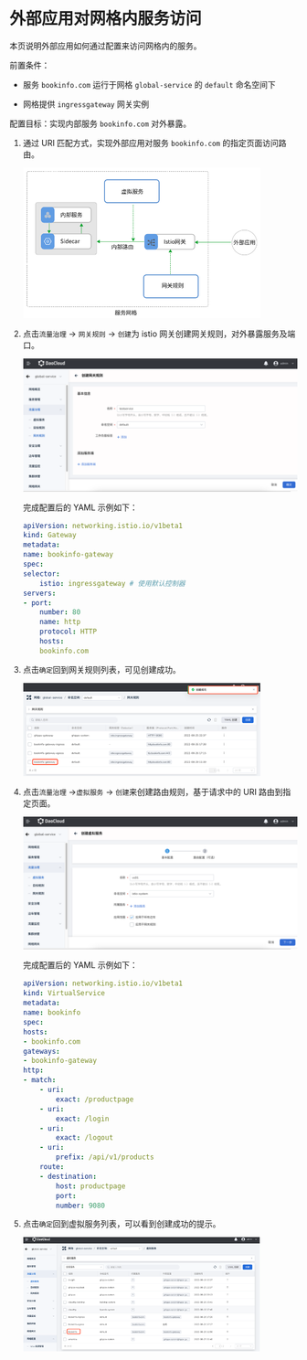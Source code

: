 # 外部应用对网格内服务访问

本页说明外部应用如何通过配置来访问网格内的服务。

前置条件：

- 服务 `bookinfo.com` 运行于网格 `global-service` 的 `default` 命名空间下

- 网格提供 `ingressgateway` 网关实例

配置目标：实现内部服务 `bookinfo.com` 对外暴露。

1. 通过 URI 匹配方式，实现外部应用对服务 `bookinfo.com` 的指定页面访问路由。

    ![访问路由](../../images/out-to-in01.png)

2. 点击`流量治理` -> `网关规则` -> `创建`为 istio 网关创建网关规则，对外暴露服务及端口。

    ![创建规则](../../images/out-to-in02.png)
    
    完成配置后的 YAML 示例如下：

    ```yaml
    apiVersion: networking.istio.io/v1beta1
    kind: Gateway
    metadata:
    name: bookinfo-gateway
    spec:
    selector:
        istio: ingressgateway # 使用默认控制器
    servers:
    - port:
        number: 80
        name: http
        protocol: HTTP
        hosts:
        bookinfo.com
    ```

3. 点击`确定`回到网关规则列表，可见创建成功。

    ![创建成功](../../images/out-to-in03.png)

4. 点击`流量治理` ->`虚拟服务` -> `创建`来创建路由规则，基于请求中的 URI 路由到指定页面。

    ![创建路由规则](../../images/out-to-in04.png)

    完成配置后的 YAML 示例如下：

    ```yaml
    apiVersion: networking.istio.io/v1beta1
    kind: VirtualService
    metadata:
    name: bookinfo
    spec:
    hosts:
    - bookinfo.com
    gateways:
    - bookinfo-gateway
    http:
    - match:
        - uri:
            exact: /productpage
        - uri:
            exact: /login
        - uri:
            exact: /logout
        - uri:
            prefix: /api/v1/products
        route:
        - destination:
            host: productpage
            port:
            number: 9080
    ```

5. 点击`确定`回到虚拟服务列表，可以看到创建成功的提示。

    ![创建成功](../../images/out-to-in05.png)

